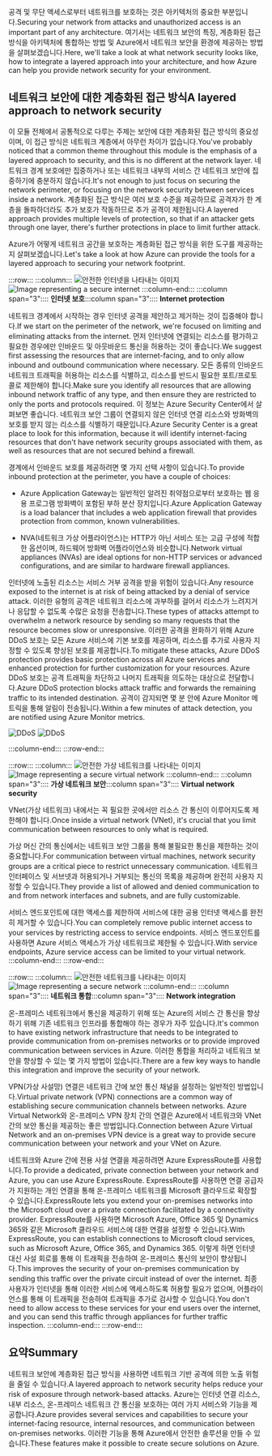 <span data-ttu-id="eca90-101">공격 및 무단 액세스로부터 네트워크를 보호하는 것은 아키텍처의 중요한 부분입니다.</span><span class="sxs-lookup"><span data-stu-id="eca90-101">Securing your network from attacks and unauthorized access is an important part of any architecture.</span></span> <span data-ttu-id="eca90-102">여기서는 네트워크 보안의 특징, 계층화된 접근 방식을 아키텍처에 통합하는 방법 및 Azure에서 네트워크 보안을 환경에 제공하는 방법을 살펴보겠습니다.</span><span class="sxs-lookup"><span data-stu-id="eca90-102">Here, we'll take a look at what network security looks like, how to integrate a layered approach into your architecture, and how Azure can help you provide network security for your environment.</span></span>

## <a name="a-layered-approach-to-network-security"></a><span data-ttu-id="eca90-103">네트워크 보안에 대한 계층화된 접근 방식</span><span class="sxs-lookup"><span data-stu-id="eca90-103">A layered approach to network security</span></span>

<span data-ttu-id="eca90-104">이 모듈 전체에서 공통적으로 다루는 주제는 보안에 대한 계층화된 접근 방식의 중요성이며, 이 접근 방식은 네트워크 계층에서 아무런 차이가 없습니다.</span><span class="sxs-lookup"><span data-stu-id="eca90-104">You've probably noticed that a common theme throughout this module is the emphasis of a layered approach to security, and this is no different at the network layer.</span></span> <span data-ttu-id="eca90-105">네트워크 경계 보호에만 집중하거나 또는 네트워크 내부의 서비스 간 네트워크 보안에 집중하기에 충분하지 않습니다.</span><span class="sxs-lookup"><span data-stu-id="eca90-105">It's not enough to just focus on securing the network perimeter, or focusing on the network security between services inside a network.</span></span> <span data-ttu-id="eca90-106">계층화된 접근 방식은 여러 보호 수준을 제공하므로 공격자가 한 계층을 돌파하더라도 추가 보호가 작동하므로 추가 공격이 제한됩니다.</span><span class="sxs-lookup"><span data-stu-id="eca90-106">A layered approach provides multiple levels of protection, so that if an attacker gets through one layer, there's further protections in place to limit further attack.</span></span>

<span data-ttu-id="eca90-107">Azure가 어떻게 네트워크 공간을 보호하는 계층화된 접근 방식을 위한 도구를 제공하는지 살펴보겠습니다.</span><span class="sxs-lookup"><span data-stu-id="eca90-107">Let's take a look at how Azure can provide the tools for a layered approach to securing your network footprint.</span></span>

:::row:::
  :::column:::
    <span data-ttu-id="eca90-108">![안전한 인터넷을 나타내는 이미지](../media/5-internet-protection.png)</span><span class="sxs-lookup"><span data-stu-id="eca90-108">![Image representing a secure internet](../media/5-internet-protection.png)</span></span>
  :::column-end:::
    <span data-ttu-id="eca90-109">:::column span="3":::: **인터넷 보호**</span><span class="sxs-lookup"><span data-stu-id="eca90-109">:::column span="3":::: **Internet protection**</span></span>

<span data-ttu-id="eca90-110">네트워크 경계에서 시작하는 경우 인터넷 공격을 제안하고 제거하는 것이 집중해야 합니다.</span><span class="sxs-lookup"><span data-stu-id="eca90-110">If we start on the perimeter of the network, we're focused on limiting and eliminating attacks from the internet.</span></span> <span data-ttu-id="eca90-111">먼저 인터넷에 연결되는 리소스를 평가하고 필요한 경우에만 인바운드 및 아웃바운드 통신을 허용하는 것이 좋습니다.</span><span class="sxs-lookup"><span data-stu-id="eca90-111">We suggest first assessing the resources that are internet-facing, and to only allow inbound and outbound communication where necessary.</span></span> <span data-ttu-id="eca90-112">모든 종류의 인바운드 네트워크 트래픽을 허용하는 리소스를 식별하고, 리소스를 반드시 필요한 포트/프로토콜로 제한해야 합니다.</span><span class="sxs-lookup"><span data-stu-id="eca90-112">Make sure you identify all resources that are allowing inbound network traffic of any type, and then ensure they are restricted to only the ports and protocols required.</span></span> <span data-ttu-id="eca90-113">이 정보는 Azure Security Center에서 살펴보면 좋습니다. 네트워크 보안 그룹이 연결되지 않은 인터넷 연결 리소스와 방화벽의 보호를 받지 않는 리소스를 식별하기 때문입니다.</span><span class="sxs-lookup"><span data-stu-id="eca90-113">Azure Security Center is a great place to look for this information, because it will identify internet-facing resources that don't have network security groups associated with them, as well as resources that are not secured behind a firewall.</span></span>

<span data-ttu-id="eca90-114">경계에서 인바운드 보호를 제공하려면 몇 가지 선택 사항이 있습니다.</span><span class="sxs-lookup"><span data-stu-id="eca90-114">To provide inbound protection at the perimeter, you have a couple of choices:</span></span>

* <span data-ttu-id="eca90-115">Azure Application Gateway는 일반적인 알려진 취약점으로부터 보호하는 웹 응용 프로그램 방화벽이 포함된 부하 분산 장치입니다.</span><span class="sxs-lookup"><span data-stu-id="eca90-115">Azure Application Gateway is a load balancer that includes a web application firewall that provides protection from common, known vulnerabilities.</span></span>

* <span data-ttu-id="eca90-116">NVA(네트워크 가상 어플라이언스)는 HTTP가 아닌 서비스 또는 고급 구성에 적합한 옵션이며, 하드웨어 방화벽 어플라이언스와 비슷합니다.</span><span class="sxs-lookup"><span data-stu-id="eca90-116">Network virtual appliances (NVAs) are ideal options for non-HTTP services or advanced configurations, and are similar to hardware firewall appliances.</span></span>

<span data-ttu-id="eca90-117">인터넷에 노출된 리소스는 서비스 거부 공격을 받을 위험이 있습니다.</span><span class="sxs-lookup"><span data-stu-id="eca90-117">Any resource exposed to the internet is at risk of being attacked by a denial of service attack.</span></span> <span data-ttu-id="eca90-118">이러한 유형의 공격은 네트워크 리소스에 과부하를 걸어서 리소스가 느려지거나 응답할 수 없도록 수많은 요청을 전송합니다.</span><span class="sxs-lookup"><span data-stu-id="eca90-118">These types of attacks attempt to overwhelm a network resource by sending so many requests that the resource becomes slow or unresponsive.</span></span> <span data-ttu-id="eca90-119">이러한 공격을 완화하기 위해 Azure DDoS 보호는 모든 Azure 서비스에 기본 보호를 제공하며, 리소스를 추가로 사용자 지정할 수 있도록 향상된 보호를 제공합니다.</span><span class="sxs-lookup"><span data-stu-id="eca90-119">To mitigate these attacks, Azure DDoS protection provides basic protection across all Azure services and enhanced protection for further customization for your resources.</span></span> <span data-ttu-id="eca90-120">Azure DDoS 보호는 공격 트래픽을 차단하고 나머지 트래픽을 의도하는 대상으로 전달합니다.</span><span class="sxs-lookup"><span data-stu-id="eca90-120">Azure DDoS protection blocks attack traffic and forwards the remaining traffic to its intended destination.</span></span> <span data-ttu-id="eca90-121">공격이 감지되면 몇 분 안에 Azure Monitor 메트릭을 통해 알림이 전송됩니다.</span><span class="sxs-lookup"><span data-stu-id="eca90-121">Within a few minutes of attack detection, you are notified using Azure Monitor metrics.</span></span>

<span data-ttu-id="eca90-122"><!--TODO: replace with final media which was submitted for Design-for-security-in-azure -->
![DDoS](../media/ddos.png)</span><span class="sxs-lookup"><span data-stu-id="eca90-122"><!--TODO: replace with final media which was submitted for Design-for-security-in-azure -->
![DDoS](../media/ddos.png)</span></span>

 :::column-end:::
:::row-end:::

:::row:::
  :::column:::
    <span data-ttu-id="eca90-123">![안전한 가상 네트워크를 나타내는 이미지](../media/5-vnet-security.png)</span><span class="sxs-lookup"><span data-stu-id="eca90-123">![Image representing a secure virtual network](../media/5-vnet-security.png)</span></span>
  :::column-end:::
    <span data-ttu-id="eca90-124">:::column span="3":::: **가상 네트워크 보안**</span><span class="sxs-lookup"><span data-stu-id="eca90-124">:::column span="3":::: **Virtual network security**</span></span>

<span data-ttu-id="eca90-125">VNet(가상 네트워크) 내에서는 꼭 필요한 곳에서만 리소스 간 통신이 이루어지도록 제한해야 합니다.</span><span class="sxs-lookup"><span data-stu-id="eca90-125">Once inside a virtual network (VNet), it's crucial that you limit communication between resources to only what is required.</span></span>

<span data-ttu-id="eca90-126">가상 머신 간의 통신에서는 네트워크 보안 그룹을 통해 불필요한 통신을 제한하는 것이 중요합니다.</span><span class="sxs-lookup"><span data-stu-id="eca90-126">For communication between virtual machines, network security groups are a critical piece to restrict unnecessary communication.</span></span> <span data-ttu-id="eca90-127">네트워크 인터페이스 및 서브넷과 허용되거나 거부되는 통신의 목록을 제공하며 완전히 사용자 지정할 수 있습니다.</span><span class="sxs-lookup"><span data-stu-id="eca90-127">They provide a list of allowed and denied communication to and from network interfaces and subnets, and are fully customizable.</span></span>

<span data-ttu-id="eca90-128">서비스 엔드포인트에 대한 액세스를 제한하여 서비스에 대한 공용 인터넷 액세스를 완전히 제거할 수 있습니다.</span><span class="sxs-lookup"><span data-stu-id="eca90-128">You can completely remove public internet access to your services by restricting access to service endpoints.</span></span> <span data-ttu-id="eca90-129">서비스 엔드포인트를 사용하면 Azure 서비스 액세스가 가상 네트워크로 제한될 수 있습니다.</span><span class="sxs-lookup"><span data-stu-id="eca90-129">With service endpoints, Azure service access can be limited to your virtual network.</span></span>
 :::column-end:::
:::row-end:::

:::row:::
  :::column:::
    <span data-ttu-id="eca90-130">![안전한 네트워크를 나타내는 이미지](../media/5-network-integration.png)</span><span class="sxs-lookup"><span data-stu-id="eca90-130">![Image representing a secure network](../media/5-network-integration.png)</span></span>
  :::column-end:::
    <span data-ttu-id="eca90-131">:::column span="3":::: **네트워크 통합**</span><span class="sxs-lookup"><span data-stu-id="eca90-131">:::column span="3":::: **Network integration**</span></span>

<span data-ttu-id="eca90-132">온-프레미스 네트워크에서 통신을 제공하기 위해 또는 Azure의 서비스 간 통신을 향상하기 위해 기존 네트워크 인프라를 통합해야 하는 경우가 자주 있습니다.</span><span class="sxs-lookup"><span data-stu-id="eca90-132">It's common to have existing network infrastructure that needs to be integrated to provide communication from on-premises networks or to provide improved communication between services in Azure.</span></span> <span data-ttu-id="eca90-133">이러한 통합을 처리하고 네트워크 보안을 향상할 수 있는 몇 가지 방법이 있습니다.</span><span class="sxs-lookup"><span data-stu-id="eca90-133">There are a few key ways to handle this integration and improve the security of your network.</span></span>

<span data-ttu-id="eca90-134">VPN(가상 사설망) 연결은 네트워크 간에 보안 통신 채널을 설정하는 일반적인 방법입니다.</span><span class="sxs-lookup"><span data-stu-id="eca90-134">Virtual private network (VPN) connections are a common way of establishing secure communication channels between networks.</span></span> <span data-ttu-id="eca90-135">Azure Virtual Network와 온-프레미스 VPN 장치 간의 연결은 Azure에서 네트워크와 VNet 간의 보안 통신을 제공하는 좋은 방법입니다.</span><span class="sxs-lookup"><span data-stu-id="eca90-135">Connection between Azure Virtual Network and an on-premises VPN device is a great way to provide secure communication between your network and your VNet on Azure.</span></span>

<span data-ttu-id="eca90-136">네트워크와 Azure 간에 전용 사설 연결을 제공하려면 Azure ExpressRoute를 사용합니다.</span><span class="sxs-lookup"><span data-stu-id="eca90-136">To provide a dedicated, private connection between your network and Azure, you can use Azure ExpressRoute.</span></span> <span data-ttu-id="eca90-137">ExpressRoute를 사용하면 연결 공급자가 지원하는 개인 연결을 통해 온-프레미스 네트워크를 Microsoft 클라우드로 확장할 수 있습니다.</span><span class="sxs-lookup"><span data-stu-id="eca90-137">ExpressRoute lets you extend your on-premises networks into the Microsoft cloud over a private connection facilitated by a connectivity provider.</span></span> <span data-ttu-id="eca90-138">ExpressRoute를 사용하면 Microsoft Azure, Office 365 및 Dynamics 365와 같은 Microsoft 클라우드 서비스에 대한 연결을 설정할 수 있습니다.</span><span class="sxs-lookup"><span data-stu-id="eca90-138">With ExpressRoute, you can establish connections to Microsoft cloud services, such as Microsoft Azure, Office 365, and Dynamics 365.</span></span> <span data-ttu-id="eca90-139">이렇게 하면 인터넷 대신 사설 회로를 통해 이 트래픽을 전송하여 온-프레미스 통신의 보안이 향상됩니다.</span><span class="sxs-lookup"><span data-stu-id="eca90-139">This improves the security of your on-premises communication by sending this traffic over the private circuit instead of over the internet.</span></span> <span data-ttu-id="eca90-140">최종 사용자가 인터넷을 통해 이러한 서비스에 액세스하도록 허용할 필요가 없으며, 어플라이언스를 통해 이 트래픽을 전송하여 트래픽을 추가로 검사할 수 있습니다.</span><span class="sxs-lookup"><span data-stu-id="eca90-140">You don't need to allow access to these services for your end users over the internet, and you can send this traffic through appliances for further traffic inspection.</span></span>
 :::column-end:::
:::row-end:::

## <a name="summary"></a><span data-ttu-id="eca90-141">요약</span><span class="sxs-lookup"><span data-stu-id="eca90-141">Summary</span></span>

<span data-ttu-id="eca90-142">네트워크 보안에 계층화된 접근 방식을 사용하면 네트워크 기반 공격에 의한 노출 위험을 줄일 수 있습니다.</span><span class="sxs-lookup"><span data-stu-id="eca90-142">A layered approach to network security helps reduce your risk of exposure through network-based attacks.</span></span> <span data-ttu-id="eca90-143">Azure는 인터넷 연결 리소스, 내부 리소스, 온-프레미스 네트워크 간 통신을 보호하는 여러 가지 서비스와 기능을 제공합니다.</span><span class="sxs-lookup"><span data-stu-id="eca90-143">Azure provides several services and capabilities to secure your internet-facing resource, internal resources, and communication between on-premises networks.</span></span> <span data-ttu-id="eca90-144">이러한 기능을 통해 Azure에서 안전한 솔루션을 만들 수 있습니다.</span><span class="sxs-lookup"><span data-stu-id="eca90-144">These features make it possible to create secure solutions on Azure.</span></span>